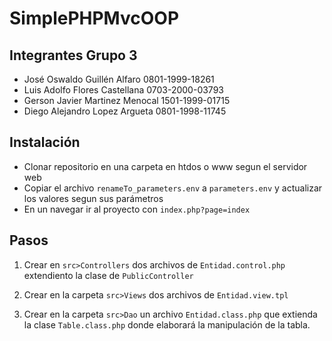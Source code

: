 # SimplePHPMvcOOP

## Integrantes Grupo 3

* José Oswaldo Guillén Alfaro 0801-1999-18261
* Luis Adolfo Flores Castellana  0703-2000-03793
* Gerson Javier Martinez Menocal 1501-1999-01715
* Diego Alejandro Lopez Argueta 0801-1998-11745

## Instalación
* Clonar repositorio en una carpeta en htdos o www segun el servidor web
* Copiar el archivo ```renameTo_parameters.env``` a ```parameters.env``` y actualizar los valores segun sus parámetros
* En un navegar ir al proyecto con ```index.php?page=index```

## Pasos

1. Crear en ```src>Controllers``` dos archivos de ```Entidad.control.php``` extendiento la clase de ```PublicController```

2. Crear en la carpeta ```src>Views``` dos archivos de
```Entidad.view.tpl```

3. Crear en la carpeta ```src>Dao``` un archivo ```Entidad.class.php``` que extienda la clase ```Table.class.php``` donde elaborará la manipulación de la tabla.
